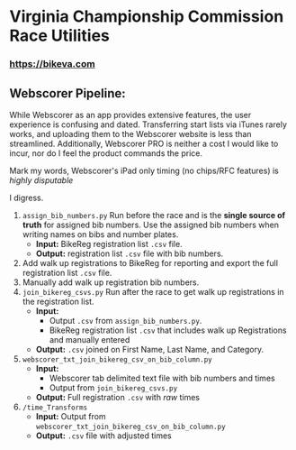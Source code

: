 # Virginia Championship Commission Race Utilities
### https://bikeva.com

## Webscorer Pipeline:
While Webscorer as an app provides extensive features, the user experience is confusing and dated. Transferring start lists via iTunes rarely works, and uploading them to the Webscorer website is less than streamlined. Additionally, Webscorer PRO is neither a cost I would like to incur, nor do I feel the product commands the price. 

Mark my words, Webscorer's iPad only timing (no chips/RFC features) is _highly disputable_

I digress.

1. `assign_bib_numbers.py` Run before the race and is the __single source of truth__ for assigned bib numbers. Use the assigned bib numbers when writing names on bibs and number plates.
    * __Input:__ BikeReg registration list `.csv` file.
    * __Output:__ registration list `.csv` file with bib numbers.   
2. Add walk up registrations to BikeReg for reporting and export the full registration list `.csv` file.
3. Manually add walk up registration bib numbers.
4. `join_bikereg_csvs.py` Run after the race to get walk up registrations in the registration list.
    * __Input:__ 
        * Output `.csv` from `assign_bib_numbers.py`.
        * BikeReg registration list `.csv` that includes walk up Registrations and manually entered 
    * __Output:__ `.csv` joined on First Name, Last Name, and Category.
5.  `webscorer_txt_join_bikereg_csv_on_bib_column.py` 
    * __Input:__ 
        * Webscorer tab delimited text file with bib numbers and times
        * Output from `join_bikereg_csvs.py`
    * __Output:__ Full registration `.csv` with _raw_ times
6. `/time_Transforms` 
    * __Input:__ Output from `webscorer_txt_join_bikereg_csv_on_bib_column.py`
    * __Output:__ `.csv` file with adjusted times